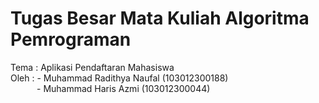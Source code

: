 # Tugas Besar Mata Kuliah Algoritma Pemrograman 
Tema : Aplikasi Pendaftaran Mahasiswa\
Oleh : - Muhammad Radithya Naufal (103012300188)\
&emsp;&emsp;&emsp;- Muhammad Haris Azmi (103012300044)

